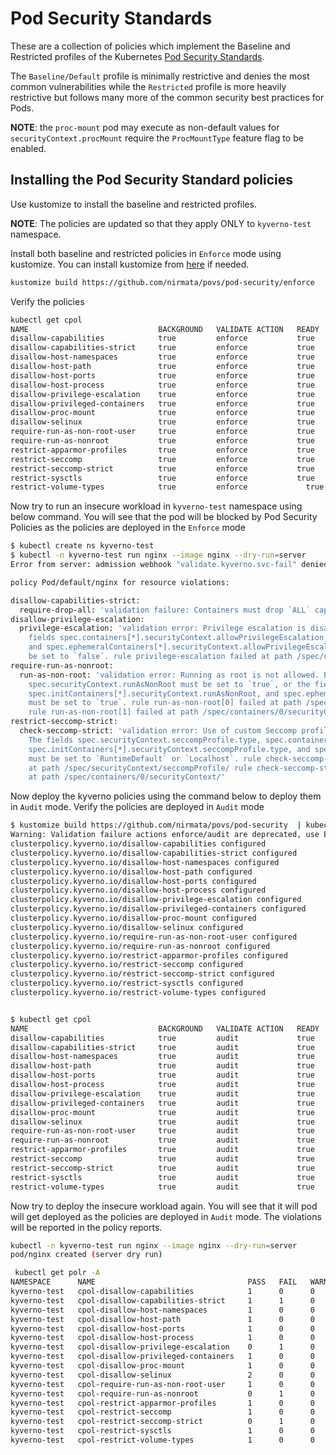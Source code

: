 # Pod Security Standards


These are a collection of policies which implement the Baseline and Restricted profiles of the Kubernetes [Pod Security Standards](https://kubernetes.io/docs/concepts/security/pod-security-standards/).

The `Baseline/Default` profile is minimally restrictive and denies the most common vulnerabilities while the `Restricted` profile is more heavily restrictive but follows many more of the common security best practices for Pods.


**NOTE**: the `proc-mount` pod may execute as non-default values for `securityContext.procMount` require the `ProcMountType` feature flag to be enabled.

## Installing the Pod Security Standard policies
Use kustomize to install the baseline and restricted profiles.

**NOTE**: The policies are updated so that they apply ONLY to `kyverno-test` namespace. 

Install both baseline and restricted policies in `Enforce` mode using kustomize. You can install kustomize from [here](https://kubectl.docs.kubernetes.io/installation/kustomize/) if needed. 
```sh
kustomize build https://github.com/nirmata/povs/pod-security/enforce  | kubectl apply -f - 
```
Verify the policies 
```sh
kubectl get cpol
NAME                             BACKGROUND   VALIDATE ACTION   READY   AGE
disallow-capabilities            true         enforce           true    20m
disallow-capabilities-strict     true         enforce           true    20m
disallow-host-namespaces         true         enforce           true    20m
disallow-host-path               true         enforce           true    19m
disallow-host-ports              true         enforce           true    19m
disallow-host-process            true         enforce           true    19m
disallow-privilege-escalation    true         enforce           true    19m
disallow-privileged-containers   true         enforce           true    19m
disallow-proc-mount              true         enforce           true    19m
disallow-selinux                 true         enforce           true    19m
require-run-as-non-root-user     true         enforce           true    19m
require-run-as-nonroot           true         enforce           true    19m
restrict-apparmor-profiles       true         enforce           true    19m
restrict-seccomp                 true         enforce           true    19m
restrict-seccomp-strict          true         enforce           true    19m
restrict-sysctls                 true         enforce           true    19m
restrict-volume-types            true         enforce             true    19m
```
Now try to run an insecure workload in `kyverno-test` namespace using below command. You will see that the pod will be blocked by Pod Security Policies as the policies are deployed in the `Enforce` mode
```sh
$ kubectl create ns kyverno-test
$ kubectl -n kyverno-test run nginx --image nginx --dry-run=server
Error from server: admission webhook "validate.kyverno.svc-fail" denied the request:

policy Pod/default/nginx for resource violations:

disallow-capabilities-strict:
  require-drop-all: 'validation failure: Containers must drop `ALL` capabilities.'
disallow-privilege-escalation:
  privilege-escalation: 'validation error: Privilege escalation is disallowed. The
    fields spec.containers[*].securityContext.allowPrivilegeEscalation, spec.initContainers[*].securityContext.allowPrivilegeEscalation,
    and spec.ephemeralContainers[*].securityContext.allowPrivilegeEscalation must
    be set to `false`. rule privilege-escalation failed at path /spec/containers/0/securityContext/'
require-run-as-nonroot:
  run-as-non-root: 'validation error: Running as root is not allowed. Either the field
    spec.securityContext.runAsNonRoot must be set to `true`, or the fields spec.containers[*].securityContext.runAsNonRoot,
    spec.initContainers[*].securityContext.runAsNonRoot, and spec.ephemeralContainers[*].securityContext.runAsNonRoot
    must be set to `true`. rule run-as-non-root[0] failed at path /spec/securityContext/runAsNonRoot/
    rule run-as-non-root[1] failed at path /spec/containers/0/securityContext/'
restrict-seccomp-strict:
  check-seccomp-strict: 'validation error: Use of custom Seccomp profiles is disallowed.
    The fields spec.securityContext.seccompProfile.type, spec.containers[*].securityContext.seccompProfile.type,
    spec.initContainers[*].securityContext.seccompProfile.type, and spec.ephemeralContainers[*].securityContext.seccompProfile.type
    must be set to `RuntimeDefault` or `Localhost`. rule check-seccomp-strict[0] failed
    at path /spec/securityContext/seccompProfile/ rule check-seccomp-strict[1] failed
    at path /spec/containers/0/securityContext/'
```
Now deploy the kyverno policies using the command below to deploy them in `Audit` mode. Verify the policies are deployed in `Audit` mode
```sh
$ kustomize build https://github.com/nirmata/povs/pod-security  | kubectl apply -f -
Warning: Validation failure actions enforce/audit are deprecated, use Enforce/Audit instead.
clusterpolicy.kyverno.io/disallow-capabilities configured
clusterpolicy.kyverno.io/disallow-capabilities-strict configured
clusterpolicy.kyverno.io/disallow-host-namespaces configured
clusterpolicy.kyverno.io/disallow-host-path configured
clusterpolicy.kyverno.io/disallow-host-ports configured
clusterpolicy.kyverno.io/disallow-host-process configured
clusterpolicy.kyverno.io/disallow-privilege-escalation configured
clusterpolicy.kyverno.io/disallow-privileged-containers configured
clusterpolicy.kyverno.io/disallow-proc-mount configured
clusterpolicy.kyverno.io/disallow-selinux configured
clusterpolicy.kyverno.io/require-run-as-non-root-user configured
clusterpolicy.kyverno.io/require-run-as-nonroot configured
clusterpolicy.kyverno.io/restrict-apparmor-profiles configured
clusterpolicy.kyverno.io/restrict-seccomp configured
clusterpolicy.kyverno.io/restrict-seccomp-strict configured
clusterpolicy.kyverno.io/restrict-sysctls configured
clusterpolicy.kyverno.io/restrict-volume-types configured


$ kubectl get cpol
NAME                             BACKGROUND   VALIDATE ACTION   READY   AGE
disallow-capabilities            true         audit             true    34s
disallow-capabilities-strict     true         audit             true    34s
disallow-host-namespaces         true         audit             true    33s
disallow-host-path               true         audit             true    33s
disallow-host-ports              true         audit             true    33s
disallow-host-process            true         audit             true    33s
disallow-privilege-escalation    true         audit             true    32s
disallow-privileged-containers   true         audit             true    32s
disallow-proc-mount              true         audit             true    31s
disallow-selinux                 true         audit             true    31s
require-run-as-non-root-user     true         audit             true    31s
require-run-as-nonroot           true         audit             true    30s
restrict-apparmor-profiles       true         audit             true    30s
restrict-seccomp                 true         audit             true    30s
restrict-seccomp-strict          true         audit             true    29s
restrict-sysctls                 true         audit             true    29s
restrict-volume-types            true         audit             true    29s

```
Now try to deploy the insecure workload again. You will see that it will pod will get deployed as the policies are deployed in `Audit` mode. The violations will be reported in the policy reports. 
```sh
kubectl -n kyverno-test run nginx --image nginx --dry-run=server
pod/nginx created (server dry run)

 kubectl get polr -A
NAMESPACE      NAME                                  PASS   FAIL   WARN   ERROR   SKIP   AGE
kyverno-test   cpol-disallow-capabilities            1      0      0      0       0      4m7s
kyverno-test   cpol-disallow-capabilities-strict     1      1      0      0       0      4m7s
kyverno-test   cpol-disallow-host-namespaces         1      0      0      0       0      4m7s
kyverno-test   cpol-disallow-host-path               1      0      0      0       0      4m7s
kyverno-test   cpol-disallow-host-ports              1      0      0      0       0      4m7s
kyverno-test   cpol-disallow-host-process            1      0      0      0       0      4m7s
kyverno-test   cpol-disallow-privilege-escalation    0      1      0      0       0      4m7s
kyverno-test   cpol-disallow-privileged-containers   1      0      0      0       0      4m7s
kyverno-test   cpol-disallow-proc-mount              1      0      0      0       0      4m7s
kyverno-test   cpol-disallow-selinux                 2      0      0      0       0      4m7s
kyverno-test   cpol-require-run-as-non-root-user     1      0      0      0       0      4m7s
kyverno-test   cpol-require-run-as-nonroot           0      1      0      0       0      4m7s
kyverno-test   cpol-restrict-apparmor-profiles       1      0      0      0       0      4m7s
kyverno-test   cpol-restrict-seccomp                 1      0      0      0       0      4m7s
kyverno-test   cpol-restrict-seccomp-strict          0      1      0      0       0      4m7s
kyverno-test   cpol-restrict-sysctls                 1      0      0      0       0      4m7s
kyverno-test   cpol-restrict-volume-types            1      0      0      0       0      4m7s



```
